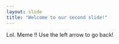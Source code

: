 ```yaml
---
layout: slide
title: "Welcome to our second slide!"
---
```

Lol. Meme !!
Use the left arrow to go back!
